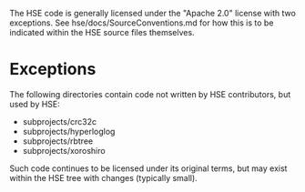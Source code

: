 The HSE code is generally licensed under the "Apache 2.0" license with two
exceptions. See hse/docs/SourceConventions.md for how this is to be indicated
within the HSE source files themselves.

# Exceptions

The following directories contain code not written by HSE contributors, but used
by HSE:

* subprojects/crc32c
* subprojects/hyperloglog
* subprojects/rbtree
* subprojects/xoroshiro

Such code continues to be licensed under its original terms, but may exist
within the HSE tree with changes (typically small).
